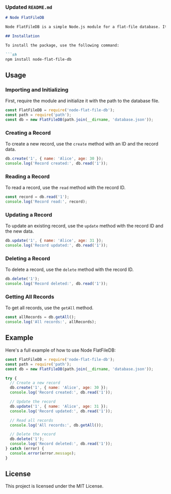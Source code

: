 ### Updated `README.md`

```markdown
# Node FlatFileDB

Node FlatFileDB is a simple Node.js module for a flat-file database. It uses JSON files to store data and provides basic CRUD (Create, Read, Update, Delete) operations.

## Installation

To install the package, use the following command:

```sh
npm install node-flat-file-db
```

## Usage

### Importing and Initializing

First, require the module and initialize it with the path to the database file.

```js
const FlatFileDB = require('node-flat-file-db');
const path = require('path');
const db = new FlatFileDB(path.join(__dirname, 'database.json'));
```

### Creating a Record

To create a new record, use the `create` method with an ID and the record data.

```js
db.create('1', { name: 'Alice', age: 30 });
console.log('Record created:', db.read('1'));
```

### Reading a Record

To read a record, use the `read` method with the record ID.

```js
const record = db.read('1');
console.log('Record read:', record);
```

### Updating a Record

To update an existing record, use the `update` method with the record ID and the new data.

```js
db.update('1', { name: 'Alice', age: 31 });
console.log('Record updated:', db.read('1'));
```

### Deleting a Record

To delete a record, use the `delete` method with the record ID.

```js
db.delete('1');
console.log('Record deleted:', db.read('1'));
```

### Getting All Records

To get all records, use the `getAll` method.

```js
const allRecords = db.getAll();
console.log('All records:', allRecords);
```

## Example

Here's a full example of how to use Node FlatFileDB:

```js
const FlatFileDB = require('node-flat-file-db');
const path = require('path');
const db = new FlatFileDB(path.join(__dirname, 'database.json'));

try {
  // Create a new record
  db.create('1', { name: 'Alice', age: 30 });
  console.log('Record created:', db.read('1'));

  // Update the record
  db.update('1', { name: 'Alice', age: 31 });
  console.log('Record updated:', db.read('1'));

  // Read all records
  console.log('All records:', db.getAll());

  // Delete the record
  db.delete('1');
  console.log('Record deleted:', db.read('1'));
} catch (error) {
  console.error(error.message);
}
```

## License

This project is licensed under the MIT License.